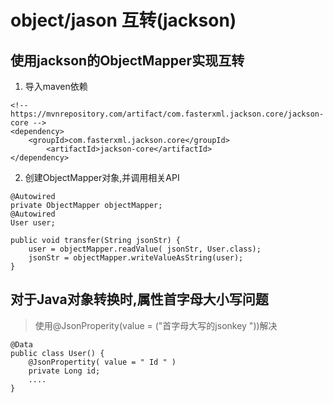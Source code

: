 # object/jason 互转(jackson)

## 使用jackson的ObjectMapper实现互转

1. 导入maven依赖

```
<!-- https://mvnrepository.com/artifact/com.fasterxml.jackson.core/jackson-core -->
<dependency>
    <groupId>com.fasterxml.jackson.core</groupId>
        <artifactId>jackson-core</artifactId>
</dependency>
```

2. 创建ObjectMapper对象,并调用相关API

```
@Autowired
private ObjectMapper objectMapper;
@Autowired
User user;

public void transfer(String jsonStr) {
    user = objectMapper.readValue( jsonStr, User.class);
    jsonStr = objectMapper.writeValueAsString(user);
}
```

## 对于Java对象转换时,属性首字母大小写问题

> 使用@JsonProperity(value = ("首字母大写的jsonkey "))解决

```
@Data
public class User() {
    @JsonPropertity( value = " Id " )
    private Long id;
    ....
}
```




